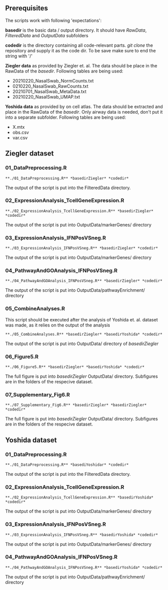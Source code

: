## Prerequisites

The scripts work with following 'expectations':

**basedir** is the basic data / output directory. It should have *RawData*, *FilteredData* and *OutputData* subfolders

**codedir** is the directory containing all code-relevant parts. *git clone* the repository and supply it as the code dir. To be save make sure to end the string with '/'

**Ziegler data** as provided by Ziegler et. al. The data should be place in the RawData of the *basedir*. Following tables are being used: 
- 20210220_NasalSwab_NormCounts.txt
- 0210220_NasalSwab_RawCounts.txt
- 20210701_NasalSwab_MetaData.txt
- 20210220_NasalSwab_UMAP.txt

**Yoshida data** as provided by on cell atlas. The data should be extracted and place in the RawData of the *basedir*. Only airway data is needed, don't put it into a separate subfolder.  Following tables are being used: 
- X.mtx
- obs.csv
- var.csv



## Ziegler dataset 

### 01_DataPreprocessing.R

    **./01_DataPreprocessing.R** *basedirZiegler* *codedir*

The output of the script is put into the FilteredData directory.



### 02_ExpressionAnalysis_TcellGeneExpression.R

    **./02_ExpressionAnalysis_TcellGeneExpression.R** *basedirZiegler* *codedir*

The output of the script is put into OutputData/markerGenes/ directory



### 03_ExpressionAnalysis_IFNPosVSneg.R

    **./03_ExpressionAnalysis_IFNPosVSneg.R** *basedirZiegler* *codedir*

The output of the script is put into OutputData/markerGenes/ directory



### 04_PathwayAndGOAnalysis_IFNPosVSneg.R

    **./04_PathwayAndGOAnalysis_IFNPosVSneg.R** *basedirZiegler* *codedir*

The output of the script is put into OutputData/pathwayEnrichment/ directory



### 05_CombineAnalyses.R

This script should be executed after the analysis of Yoshida et. al. dataset was made, as it relies on the output of the analysis

    **./05_CombineAnalyses.R** *basedirZiegler* *basedirYoshida* *codedir*

The output of the script is put into OutputData/ directory of *basedirZiegler*



### 06_Figure5.R

    **./06_Figure5.R** *basedirZiegler* *basedirYoshida* *codedir*

The full figure is put into *basedirZiegler* OutputData/ directory. Subfigures are in the folders of the respecive dataset.



### 07_Supplementary_Fig6.R

    **./07_Supplementary_Fig6.R** *basedirZiegler* *basedirZiegler* *codedir*

The full figure is put into *basedirZiegler* OutputData/ directory. Subfigures are in the folders of the respecive dataset.



## Yoshida dataset 

### 01_DataPreprocessing.R

    **./01_DataPreprocessing.R** *basediYoshidar* *codedir*

The output of the script is put into the FilteredData directory.



### 02_ExpressionAnalysis_TcellGeneExpression.R

    **./02_ExpressionAnalysis_TcellGeneExpression.R** *basedirYoshida* *codedir*

The output of the script is put into OutputData/markerGenes/ directory



### 03_ExpressionAnalysis_IFNPosVSneg.R

    **./03_ExpressionAnalysis_IFNPosVSneg.R** *basedirYoshida* *codedir*

The output of the script is put into OutputData/markerGenes/ directory



### 04_PathwayAndGOAnalysis_IFNPosVSneg.R

    **./04_PathwayAndGOAnalysis_IFNPosVSneg.R** *basedirYoshida* *codedir*

The output of the script is put into OutputData/pathwayEnrichment/ directory
